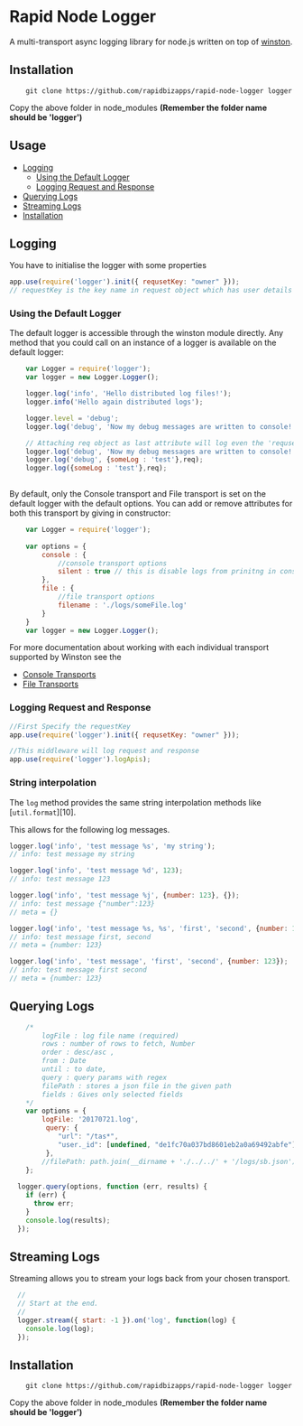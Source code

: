 # Rapid Node Logger

A multi-transport async logging library for node.js written on top of [winston](http://github.com/winstonjs/winston). 


## Installation

```
    git clone https://github.com/rapidbizapps/rapid-node-logger logger
```
Copy the above folder in node_modules **(Remember the folder name should be 'logger')**


## Usage


* [Logging](#logging)
  * [Using the Default Logger](#using-the-default-logger)
  * [Logging Request and Response](#logging-request-and-response)
* [Querying Logs](#querying-logs)
* [Streaming Logs](#streaming-logs)
* [Installation](#installation)


## Logging
You have to initialise the logger with some properties

```js
app.use(require('logger').init({ requsetKey: "owner" }));
// requestKey is the key name in request object which has user details [req.owner]
```

### Using the Default Logger
The default logger is accessible through the winston module directly. Any method that you could call on an instance of a logger is available on the default logger:

``` js
    var Logger = require('logger');
    var logger = new Logger.Logger();

    logger.log('info', 'Hello distributed log files!');
    logger.info('Hello again distributed logs');

    logger.level = 'debug';
    logger.log('debug', 'Now my debug messages are written to console!');

    // Attaching req object as last attribute will log even the 'requsetKey' attr from request object to the log record
    logger.log('debug', 'Now my debug messages are written to console!',req);
    logger.log('debug', {someLog : 'test'},req);
    logger.log({someLog : 'test'},req);
    
```

By default, only the Console transport and File transport is set on the default logger with the default options. You can add or remove attributes for both this transport by giving in constructor:

``` js
    var Logger = require('logger');
    
    var options = {
        console : {
            //console transport options
            silent : true // this is disable logs from prinitng in console 
        },
        file : {
            //file transport options
            filename : './logs/someFile.log'
        }
    }
    var logger = new Logger.Logger();
```


For more documentation about working with each individual transport supported by Winston see the 
* [Console Transports](https://github.com/winstonjs/winston/blob/master/docs/transports.md#console-transport)
* [File Transports](https://github.com/winstonjs/winston/blob/master/docs/transports.md#file-transport)

### Logging Request and Response
```js
//First Specify the requestKey
app.use(require('logger').init({ requsetKey: "owner" }));

//This middleware will log request and response
app.use(require('logger').logApis);

```

### String interpolation
The `log` method provides the same string interpolation methods like [`util.format`][10].

This allows for the following log messages.
``` js
logger.log('info', 'test message %s', 'my string');
// info: test message my string

logger.log('info', 'test message %d', 123);
// info: test message 123

logger.log('info', 'test message %j', {number: 123}, {});
// info: test message {"number":123}
// meta = {}

logger.log('info', 'test message %s, %s', 'first', 'second', {number: 123});
// info: test message first, second
// meta = {number: 123}

logger.log('info', 'test message', 'first', 'second', {number: 123});
// info: test message first second
// meta = {number: 123}

```





## Querying Logs

``` js
    /*
        logFile : log file name (required)
        rows : number of rows to fetch, Number
        order : desc/asc ,
        from : Date
        until : to date,
        query : query params with regex
        filePath : stores a json file in the given path
        fields : Gives only selected fields
    */
 	var options = {
		logFile: '20170721.log',
		 query: {
		 	"url": "/tas*",
		 	"user._id": [undefined, "de1fc70a037bd8601eb2a0a69492abfe"]
		 },
		//filePath: path.join(__dirname + './../../' + '/logs/sb.json')
	};
  
  logger.query(options, function (err, results) {
    if (err) {
      throw err;
    }
    console.log(results);
  });
```

## Streaming Logs
Streaming allows you to stream your logs back from your chosen transport.

``` js
  //
  // Start at the end.
  //
  logger.stream({ start: -1 }).on('log', function(log) {
    console.log(log);
  });
```


## Installation

```
    git clone https://github.com/rapidbizapps/rapid-node-logger logger
```
Copy the above folder in node_modules **(Remember the folder name should be 'logger')**
